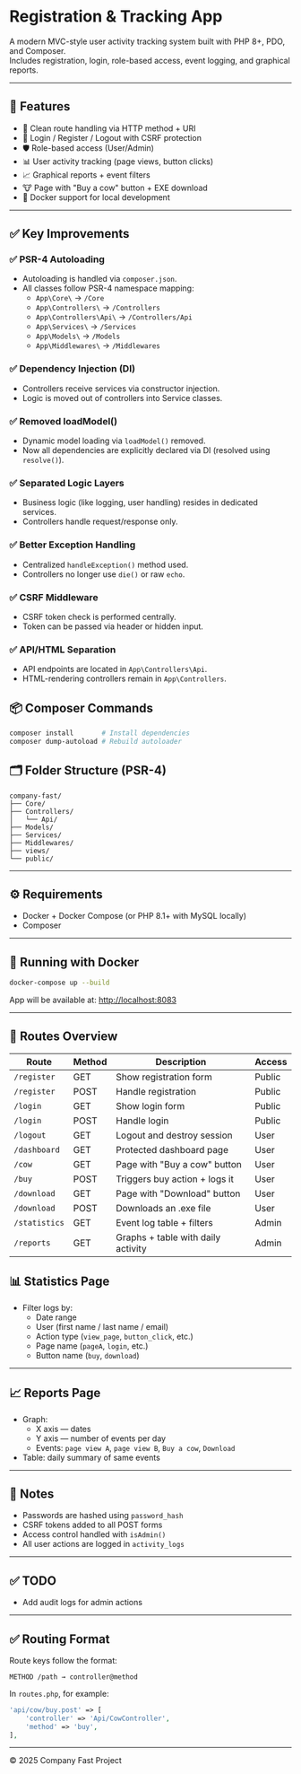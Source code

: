 # Registration & Tracking App

A modern MVC-style user activity tracking system built with PHP 8+, PDO, and Composer.  
Includes registration, login, role-based access, event logging, and graphical reports.

---

## 🚀 Features

- 🧭 Clean route handling via HTTP method + URI
- 👤 Login / Register / Logout with CSRF protection
- 🛡️ Role-based access (User/Admin)
- 📊 User activity tracking (page views, button clicks)
- 📈 Graphical reports + event filters
- 🐮 Page with "Buy a cow" button + EXE download
- 🐳 Docker support for local development

---

## ✅ Key Improvements

### ✅ PSR-4 Autoloading
- Autoloading is handled via `composer.json`.
- All classes follow PSR-4 namespace mapping:
  - `App\Core\` → `/Core`
  - `App\Controllers\` → `/Controllers`
  - `App\Controllers\Api\` → `/Controllers/Api`
  - `App\Services\` → `/Services`
  - `App\Models\` → `/Models`
  - `App\Middlewares\` → `/Middlewares`

### ✅ Dependency Injection (DI)
- Controllers receive services via constructor injection.
- Logic is moved out of controllers into Service classes.

### ✅ Removed loadModel()
- Dynamic model loading via `loadModel()` removed.
- Now all dependencies are explicitly declared via DI (resolved using `resolve()`).

### ✅ Separated Logic Layers
- Business logic (like logging, user handling) resides in dedicated services.
- Controllers handle request/response only.

### ✅ Better Exception Handling
- Centralized `handleException()` method used.
- Controllers no longer use `die()` or raw `echo`.

### ✅ CSRF Middleware
- CSRF token check is performed centrally.
- Token can be passed via header or hidden input.

### ✅ API/HTML Separation
- API endpoints are located in `App\Controllers\Api`.
- HTML-rendering controllers remain in `App\Controllers`.

## 📦 Composer Commands

```bash
composer install       # Install dependencies
composer dump-autoload # Rebuild autoloader
```

## 🗂 Folder Structure (PSR-4)
```
company-fast/
├── Core/
├── Controllers/
│   └── Api/
├── Models/
├── Services/
├── Middlewares/
├── views/
└── public/
```

---

## ⚙️ Requirements

- Docker + Docker Compose (or PHP 8.1+ with MySQL locally)
- Composer

---

## 🐳 Running with Docker

```bash
docker-compose up --build
```

App will be available at: [http://localhost:8083](http://localhost:8083)

---

## 🧪 Routes Overview

| Route         | Method | Description                          | Access  |
|---------------|--------|--------------------------------------|---------|
| `/register`   | GET    | Show registration form               | Public  |
| `/register`   | POST   | Handle registration                  | Public  |
| `/login`      | GET    | Show login form                      | Public  |
| `/login`      | POST   | Handle login                         | Public  |
| `/logout`     | GET    | Logout and destroy session           | User    |
| `/dashboard`  | GET    | Protected dashboard page             | User    |
| `/cow`        | GET    | Page with "Buy a cow" button         | User    |
| `/buy`        | POST   | Triggers buy action + logs it        | User    |
| `/download`   | GET    | Page with "Download" button          | User    |
| `/download`   | POST   | Downloads an .exe file               | User    |
| `/statistics` | GET    | Event log table + filters            | Admin   |
| `/reports`    | GET    | Graphs + table with daily activity   | Admin   |

## 📊 Statistics Page

- Filter logs by:
  - Date range
  - User (first name / last name / email)
  - Action type (`view_page`, `button_click`, etc.)
  - Page name (`pageA`, `login`, etc.)
  - Button name (`buy`, `download`)

---

## 📈 Reports Page

- Graph:
  - X axis — dates
  - Y axis — number of events per day
  - Events: `page view A`, `page view B`, `Buy a cow`, `Download`
- Table: daily summary of same events

---

## 🧼 Notes

- Passwords are hashed using `password_hash`
- CSRF tokens added to all POST forms
- Access control handled with `isAdmin()`
- All user actions are logged in `activity_logs`

---

## ✅ TODO
- Add audit logs for admin actions

---

## ✅ Routing Format

Route keys follow the format:
```
METHOD /path → controller@method
```

In `routes.php`, for example:
```php
'api/cow/buy.post' => [
    'controller' => 'Api/CowController',
    'method' => 'buy',
],
```


---

© 2025 Company Fast Project
